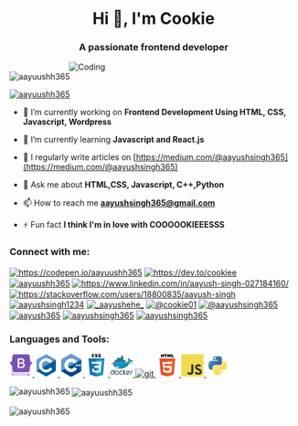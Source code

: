 <h1 align="center">Hi 👋, I'm Cookie</h1>
<h3 align="center">A passionate frontend developer</h3>
<img align="right" alt="Coding" width="400" src="https://media.giphy.com/media/l3vR85PnGsBwu1PFK/giphy.gif">

<p align="left"> <img src="https://komarev.com/ghpvc/?username=aayuushh365&label=Profile%20views&color=0e75b6&style=flat" alt="aayuushh365" /> </p>

<p align="left"> <a href="https://twitter.com/aayuushh365" target="blank"><img src="https://img.shields.io/twitter/follow/aayuushh365?logo=twitter&style=for-the-badge" alt="aayuushh365" /></a> </p>

- 🔭 I’m currently working on **Frontend Development Using HTML, CSS, Javascript, Wordpress**

- 🌱 I’m currently learning **Javascript and React.js**

- 📝 I regularly write articles on [https://medium.com/@aayushsingh365](https://medium.com/@aayushsingh365)

- 💬 Ask me about **HTML,CSS, Javascript, C++,Python**

- 📫 How to reach me **aayushsingh365@gmail.com**

- ⚡ Fun fact **I think I'm in love with COOOOOKIEEESSS**

<h3 align="left">Connect with me:</h3>
<p align="left">
<a href="https://codepen.io/https://codepen.io/aayuushh365" target="blank"><img align="center" src="https://raw.githubusercontent.com/rahuldkjain/github-profile-readme-generator/master/src/images/icons/Social/codepen.svg" alt="https://codepen.io/aayuushh365" height="30" width="40" /></a>
<a href="https://dev.to/https://dev.to/cookiee" target="blank"><img align="center" src="https://raw.githubusercontent.com/rahuldkjain/github-profile-readme-generator/master/src/images/icons/Social/devto.svg" alt="https://dev.to/cookiee" height="30" width="40" /></a>
<a href="https://twitter.com/aayuushh365" target="blank"><img align="center" src="https://raw.githubusercontent.com/rahuldkjain/github-profile-readme-generator/master/src/images/icons/Social/twitter.svg" alt="aayuushh365" height="30" width="40" /></a>
<a href="https://linkedin.com/in/aayush-singh-027184160/" target="blank"><img align="center" src="https://raw.githubusercontent.com/rahuldkjain/github-profile-readme-generator/master/src/images/icons/Social/linked-in-alt.svg" alt="https://www.linkedin.com/in/aayush-singh-027184160/" height="30" width="40" /></a>
<a href="https://stackoverflow.com/users/https://stackoverflow.com/users/18800835/aayush-singh" target="blank"><img align="center" src="https://raw.githubusercontent.com/rahuldkjain/github-profile-readme-generator/master/src/images/icons/Social/stack-overflow.svg" alt="https://stackoverflow.com/users/18800835/aayush-singh" height="30" width="40" /></a>
<a href="https://fb.com/aayushsingh1234" target="blank"><img align="center" src="https://raw.githubusercontent.com/rahuldkjain/github-profile-readme-generator/master/src/images/icons/Social/facebook.svg" alt="aayushsingh1234" height="30" width="40" /></a>
<a href="https://instagram.com/_aayushehe_" target="blank"><img align="center" src="https://raw.githubusercontent.com/rahuldkjain/github-profile-readme-generator/master/src/images/icons/Social/instagram.svg" alt="_aayushehe_" height="30" width="40" /></a>
<a href="https://hashnode.com/@cookie01" target="blank"><img align="center" src="https://raw.githubusercontent.com/rahuldkjain/github-profile-readme-generator/master/src/images/icons/Social/hashnode.svg" alt="@cookie01" height="30" width="40" /></a>
<a href="https://medium.com/@aayushsingh365" target="blank"><img align="center" src="https://raw.githubusercontent.com/rahuldkjain/github-profile-readme-generator/master/src/images/icons/Social/medium.svg" alt="@aayushsingh365" height="30" width="40" /></a>
<a href="https://www.codechef.com/users/aayush365" target="blank"><img align="center" src="https://cdn.jsdelivr.net/npm/simple-icons@3.1.0/icons/codechef.svg" alt="aayush365" height="30" width="40" /></a>
<a href="https://www.hackerrank.com/aayushsingh365" target="blank"><img align="center" src="https://raw.githubusercontent.com/rahuldkjain/github-profile-readme-generator/master/src/images/icons/Social/hackerrank.svg" alt="aayushsingh365" height="30" width="40" /></a>
<a href="https://www.leetcode.com/aayushsingh365" target="blank"><img align="center" src="https://raw.githubusercontent.com/rahuldkjain/github-profile-readme-generator/master/src/images/icons/Social/leet-code.svg" alt="aayushsingh365" height="30" width="40" /></a>
</p>

<h3 align="left">Languages and Tools:</h3>
<p align="left"> <a href="https://getbootstrap.com" target="_blank" rel="noreferrer"> <img src="https://raw.githubusercontent.com/devicons/devicon/master/icons/bootstrap/bootstrap-plain-wordmark.svg" alt="bootstrap" width="40" height="40"/> </a> <a href="https://www.cprogramming.com/" target="_blank" rel="noreferrer"> <img src="https://raw.githubusercontent.com/devicons/devicon/master/icons/c/c-original.svg" alt="c" width="40" height="40"/> </a> <a href="https://www.w3schools.com/cpp/" target="_blank" rel="noreferrer"> <img src="https://raw.githubusercontent.com/devicons/devicon/master/icons/cplusplus/cplusplus-original.svg" alt="cplusplus" width="40" height="40"/> </a> <a href="https://www.w3schools.com/css/" target="_blank" rel="noreferrer"> <img src="https://raw.githubusercontent.com/devicons/devicon/master/icons/css3/css3-original-wordmark.svg" alt="css3" width="40" height="40"/> </a> <a href="https://www.docker.com/" target="_blank" rel="noreferrer"> <img src="https://raw.githubusercontent.com/devicons/devicon/master/icons/docker/docker-original-wordmark.svg" alt="docker" width="40" height="40"/> </a> <a href="https://git-scm.com/" target="_blank" rel="noreferrer"> <img src="https://www.vectorlogo.zone/logos/git-scm/git-scm-icon.svg" alt="git" width="40" height="40"/> </a> <a href="https://www.w3.org/html/" target="_blank" rel="noreferrer"> <img src="https://raw.githubusercontent.com/devicons/devicon/master/icons/html5/html5-original-wordmark.svg" alt="html5" width="40" height="40"/> </a> <a href="https://developer.mozilla.org/en-US/docs/Web/JavaScript" target="_blank" rel="noreferrer"> <img src="https://raw.githubusercontent.com/devicons/devicon/master/icons/javascript/javascript-original.svg" alt="javascript" width="40" height="40"/> </a> <a href="https://www.python.org" target="_blank" rel="noreferrer"> <img src="https://raw.githubusercontent.com/devicons/devicon/master/icons/python/python-original.svg" alt="python" width="40" height="40"/> </a> </p>

<p><img align="left" src="https://github-readme-stats.vercel.app/api/top-langs?username=aayuushh365&show_icons=true&locale=en&layout=compact" alt="aayuushh365" /></p>

<p>&nbsp;<img align="center" src="https://github-readme-stats.vercel.app/api?username=aayuushh365&show_icons=true&locale=en" alt="aayuushh365" /></p>

<p><img align="center" src="https://github-readme-streak-stats.herokuapp.com/?user=aayuushh365&" alt="aayuushh365" /></p>
